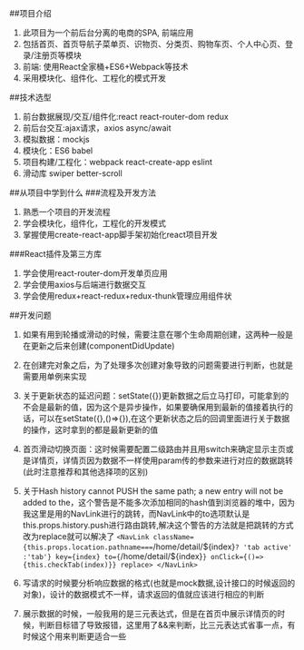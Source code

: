 ##项目介绍
1. 此项目为一个前后台分离的电商的SPA, 前端应用
2. 包括首页、首页导航子菜单页、识物页、分类页、购物车页、个人中心页、登录/注册页等模块
3. 前端: 使用React全家桶+ES6+Webpack等技术
4. 采用模块化、组件化、工程化的模式开发

##技术选型
1. 前台数据展现/交互/组件化:react react-router-dom redux
2. 前后台交互:ajax请求，axios async/await
3. 模拟数据：mockjs
4. 模块化：ES6 babel
5. 项目构建/工程化：webpack  react-create-app  eslint
6. 滑动库 swiper better-scroll

##从项目中学到什么
###流程及开发方法

1. 熟悉一个项目的开发流程
2. 学会模块化，组件化，工程化的开发模式
3.  掌握使用create-react-app脚手架初始化react项目开发

###React插件及第三方库

1. 学会使用react-router-dom开发单页应用
2. 学会使用axios与后端进行数据交互
3. 学会使用redux+react-redux+redux-thunk管理应用组件状




##开发问题


1. 如果有用到轮播或滑动的时候，需要注意在哪个生命周期创建，这两种一般是在更新之后来创建(componentDidUpdate)

2. 在创建完对象之后，为了处理多次创建对象导致的问题需要进行判断，也就是需要用单例来实现

3. 关于更新状态的延迟问题：setState({})更新数据之后立马打印，可能拿到的不会是最新的值，因为这个是异步操作，如果要确保用到最新的值接着执行的话，可以在setState({},()=>{}),在这个更新状态之后的回调里面进行关于数据的操作，这时拿到的都是最新更新的值

4. 首页滑动切换页面：这时候需要配置二级路由并且用switch来确定显示主页或是详情页，详情页因为数据不一样使用param传的参数来进行对应的数据跳转(此时注意推荐和其他选择项的区别)

5. 关于Hash history cannot PUSH the same path; a new entry will not be added to the，这个警告是不能多次添加相同的hash值到浏览器的堆中，因为我这里是用的NavLink进行的跳转，而NavLink中的to选项默认是this.props.history.push进行路由跳转,解决这个警告的方法就是把跳转的方式改为replace就可以解决了
    `<NavLink className={this.props.location.pathname===`/home/detail/${index}`? 'tab active' :'tab'} key={index} to={`/home/detail/${index}`}
                         onClick={()=>{this.checkTab(index)}} replace>
	</NavLink>`


1. 写请求的时候要分析响应数据的格式(也就是mock数据,设计接口的时候返回的对象)，设计的数据模式不一样，请求返回的值就应该进行相应的判断

2. 展示数据的时候，一般我用的是三元表达式，但是在首页中展示详情页的时候，判断目标错了导致报错，这里用了&&来判断，比三元表达式省事一点，有时候这个用来判断更适合一些


